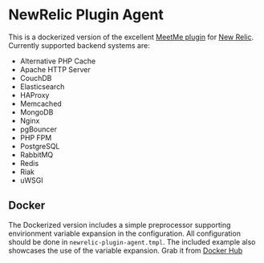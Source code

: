 NewRelic Plugin Agent
=====================

This is a dockerized version of the excellent [MeetMe plugin](https://github.com/MeetMe/newrelic-plugin-agent) for [New Relic](http://newrelic.com/). Currently supported backend systems are:

- Alternative PHP Cache
- Apache HTTP Server
- CouchDB
- Elasticsearch
- HAProxy
- Memcached
- MongoDB
- Nginx
- pgBouncer
- PHP FPM
- PostgreSQL
- RabbitMQ
- Redis
- Riak
- uWSGI


Docker
-----------------
The Dockerized version includes a simple preprocessor supporting envirionment variable expansion in the configuration. All configuration should be done in `newrelic-plugin-agent.tmpl`. The included example also showcases the use of the variable expansion.
Grab it from [Docker Hub](https://hub.docker.com/r/salanki/meetme-newrelic/)
